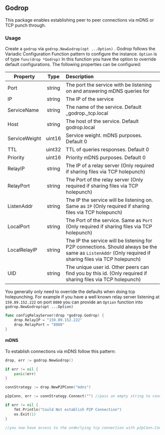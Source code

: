 ## Godrop

This package enables establishing peer to peer connections via mDNS or TCP punch through.


### Usage

Create a `godrop` via `godrop.NewGodrop(opt ...Option)` . Godrop follows the Variadic Configuration Function pattern to configure the instance.
`Option` is of type `func(drop *Godrop)` In this function you have the option to override default configurations. The following properties can be configured:

|Property      |Type  |Description
|--------------|:----:|:--------------------------------------------------------------------------------------------------------------------------------------------------------|
|Port          |string| The port the service with be listening on and answering mDNS queries for                                                                                |
|IP            |string| The IP of the service                                                                                                                                   |
|ServiceName   |string| The name of the service. Default _godrop._tcp.local                                                                                                     |
|Host          |string| The host of the service. Default godrop.local                                                                                                           |
|ServiceWeight |uint16| Service weight. mDNS purposes. Default 0                                                                                                                |
|TTL           |uint32| TTL of queries responses. Default 0                                                                                                                     |
|Priority      |uint16| Priority mDNS purposes. Default 0                                                                                                                       |
|RelayIP       |string| The IP of a relay server (Only required if sharing files via TCP holepunch)                                                                             |
|RelayPort     |string| The Port of the relay server (Only required if sharing files via TCP holepunch)                                                                         |
|ListenAddr    |string| The IP the service will be listening on. Same as `IP` (Only required if sharing files via TCP holepunch)                                                |
|LocalPort     |string| The Port of the service. Same as `Port` (Only required if sharing files via TCP holepunch)                                                              |
|LocalRelayIP  |string| The IP the service will be listening for P2P connections. Should always be the same as `ListenAddr` (Only required if sharing files via TCP holepunch)  |
|UID           |string| The unique user id. Other peers can find you by this id. (Only required if sharing files via TCP holepunch)                                             |

You generally only need to override the defaults when doing tcp holepunching. For example if you have a well known relay server listening at `159.89.152.222` on port `8080`
you can provide an `Option` function into `godrop.NewGodrop(opt ...Option)`

```go
func configRelayServer(drop *godrop.Godrop) {
    drop.RelayIP = "159.89.152.222"
    drop.RelayPort = "8080"
}
```

#### mDNS

To establish connections via mDNS follow this pattern:

```go
drop, err := godrop.NewGodrop()

if err != nil {
    panic(err)
}

connStrategy := drop.NewP2PConn("mdns")

p2pConn, err := connStrategy.Connect("") //pass an empty string to connect to the first peer available

if err != nil {
    fmt.Println("Could Not establish P2P Connection")
    os.Exit(1)
}

//you now have access to the underlying tcp connection with p2pConn.Conn which is of type net.TCPConn
```



